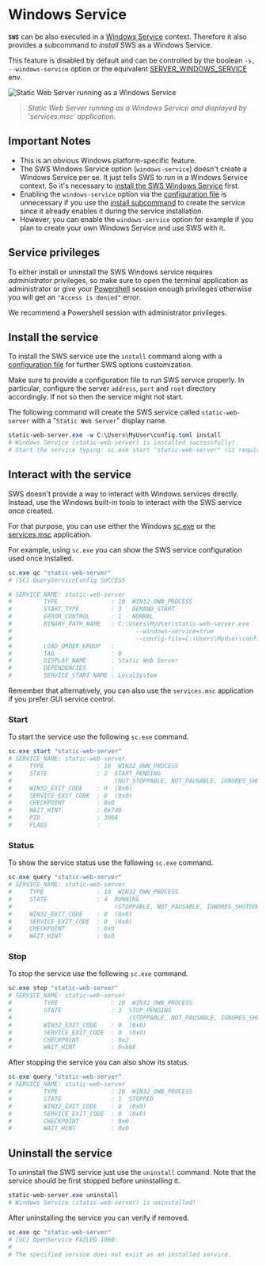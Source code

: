 # Windows Service

**`SWS`** can be also executed in a [Windows Service](https://docs.microsoft.com/en-us/previous-versions/windows/it-pro/windows-server-2003/cc783643(v=ws.10)) context. Therefore it also provides a subcommand to *install* SWS as a Windows Service.

This feature is disabled by default and can be controlled by the boolean `-s, --windows-service` option or the equivalent [SERVER_WINDOWS_SERVICE](./../configuration/environment-variables.md#server_windows_service) env.

![Static Web Server running as a Windows Service](https://user-images.githubusercontent.com/1700322/169807572-d62a7bab-b596-4597-85f7-31a7c02aeefe.png)
> _Static Web Server running as a Windows Service and displayed by 'services.msc' application._

## Important Notes

- This is an obvious Windows platform-specific feature.
- The SWS Windows Service option (`windows-service`) doesn't create a Windows Service per se. It just tells SWS to run in a Windows Service context. So it's necessary to [install the SWS Windows Service](#install-the-service) first.
- Enabling the `windows-service` option via the [configuration file](../configuration/config-file.md) is unnecessary if you use the [install subcommand](#install-the-service) to create the service since it already enables it during the service installation.
- However, you can enable the `windows-service` option for example if you plan to create your own Windows Service and use SWS with it.

## Service privileges

To either install or uninstall the SWS Windows service requires *administrator* privileges, so make sure to open the terminal application as administrator or give your [Powershell](https://docs.microsoft.com/en-us/powershell/scripting/overview?view=powershell-7.2) session enough privileges otherwise you will get an `"Access is denied"` error.

We recommend a Powershell session with administrator privileges.

## Install the service

To install the SWS service use the `install` command along with a [configuration file](../configuration/config-file.md) for further SWS options customization.

Make sure to provide a configuration file to run SWS service properly. In particular, configure the server `address`, `port` and `root` directory accordingly.
If not so then the service might not start.

The following command will create the SWS service called `static-web-server` with a "`Static Web Server`" display name.

```powershell
static-web-server.exe -w C:\Users\MyUser\config.toml install
# Windows Service (static-web-server) is installed successfully!
# Start the service typing: sc.exe start "static-web-server" (it requires administrator privileges) or using the 'services.msc' application.
``` 

## Interact with the service

SWS doesn't provide a way to interact with Windows services directly. Instead, use the Windows built-in tools to interact with the SWS service once created.

For that purpose, you can use either the Windows [sc.exe](https://docs.microsoft.com/en-us/windows/win32/services/configuring-a-service-using-sc) or the [services.msc](https://docs.microsoft.com/en-us/windows/win32/services/services) application.

For example, using `sc.exe` you can show the SWS service configuration used once installed.

```powershell
sc.exe qc "static-web-server"
# [SC] QueryServiceConfig SUCCESS

# SERVICE_NAME: static-web-server
#         TYPE               : 10  WIN32_OWN_PROCESS
#         START_TYPE         : 3   DEMAND_START
#         ERROR_CONTROL      : 1   NORMAL
#         BINARY_PATH_NAME   : C:\Users\MyUser\static-web-server.exe 
#                                   --windows-service=true 
#                                   --config-file=C:\Users\MyUser\config.toml
#         LOAD_ORDER_GROUP   :
#         TAG                : 0
#         DISPLAY_NAME       : Static Web Server
#         DEPENDENCIES       :
#         SERVICE_START_NAME : LocalSystem
```

Remember that alternatively, you can also use the `services.msc` application if you prefer GUI service control.

### Start

To start the service use the following `sc.exe` command.

```powershell
sc.exe start "static-web-server"
# SERVICE_NAME: static-web-server
#     TYPE               : 10  WIN32_OWN_PROCESS
#     STATE              : 2  START_PENDING
#                             (NOT_STOPPABLE, NOT_PAUSABLE, IGNORES_SHUTDOWN)
#     WIN32_EXIT_CODE    : 0  (0x0)
#     SERVICE_EXIT_CODE  : 0  (0x0)
#     CHECKPOINT         : 0x0
#     WAIT_HINT          : 0x7d0
#     PID                : 3068
#     FLAGS              :
```

### Status

To show the service status use the following `sc.exe` command.

```powershell
sc.exe query "static-web-server"
# SERVICE_NAME: static-web-server
#     TYPE               : 10  WIN32_OWN_PROCESS
#     STATE              : 4  RUNNING
#                             (STOPPABLE, NOT_PAUSABLE, IGNORES_SHUTDOWN)
#     WIN32_EXIT_CODE    : 0  (0x0)
#     SERVICE_EXIT_CODE  : 0  (0x0)
#     CHECKPOINT         : 0x0
#     WAIT_HINT          : 0x0
```

### Stop

To stop the service use the following `sc.exe` command.

```powershell
sc.exe stop "static-web-server"
# SERVICE_NAME: static-web-server
#         TYPE               : 10  WIN32_OWN_PROCESS
#         STATE              : 3  STOP_PENDING
#                                 (STOPPABLE, NOT_PAUSABLE, IGNORES_SHUTDOWN)
#         WIN32_EXIT_CODE    : 0  (0x0)
#         SERVICE_EXIT_CODE  : 0  (0x0)
#         CHECKPOINT         : 0x2
#         WAIT_HINT          : 0xbb8
```

After stopping the service you can also show its status.

```powershell
sc.exe query "static-web-server"
# SERVICE_NAME: static-web-server
#         TYPE               : 10  WIN32_OWN_PROCESS
#         STATE              : 1  STOPPED
#         WIN32_EXIT_CODE    : 0  (0x0)
#         SERVICE_EXIT_CODE  : 0  (0x0)
#         CHECKPOINT         : 0x0
#         WAIT_HINT          : 0x0
```

## Uninstall the service

To uninstall the SWS service just use the `uninstall` command. Note that the service should be first stopped before uninstalling it.

```powershell
static-web-server.exe uninstall
# Windows Service (static-web-server) is uninstalled!
```

After uninstalling the service you can verify if removed.

```powershell
sc.exe qc "static-web-server"
# [SC] OpenService FAILED 1060:
#
# The specified service does not exist as an installed service.
```
